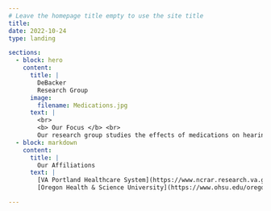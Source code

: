 ```yaml
---
# Leave the homepage title empty to use the site title
title:
date: 2022-10-24
type: landing

sections:
  - block: hero
    content:
      title: |
        DeBacker
        Research Group
      image:
        filename: Medications.jpg
      text: |
        <br>
        <b> Our Focus </b> <br>
        Our research group studies the effects of medications on hearing, balance, and genetics. Currently, our focus is on medications called antiretrovirals that are used to manage and prevent HIV/AIDS.
  - block: markdown
    content:
      title: |
        Our Affiliations
      text: |
        [VA Portland Healthcare System](https://www.ncrar.research.va.gov/) <br>
        [Oregon Health & Science University](https://www.ohsu.edu/oregon-hearing-research-center)

---
```

